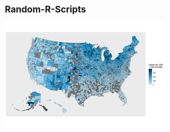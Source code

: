 # Random-R-Scripts

![Screen Shot](https://github.com/toasted-marshmallow/Random-R-Scripts/blob/main/cases_per_100k_7_day_avg.jpg)
